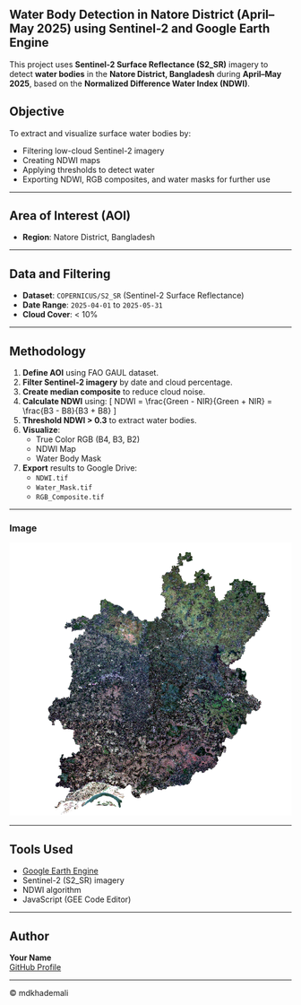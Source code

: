 ## Water Body Detection in Natore District (April–May 2025) using Sentinel-2 and Google Earth Engine

This project uses **Sentinel-2 Surface Reflectance (S2_SR)** imagery to detect **water bodies** in the **Natore District, Bangladesh** during **April–May 2025**, based on the **Normalized Difference Water Index (NDWI)**.

## Objective
To extract and visualize surface water bodies by:
- Filtering low-cloud Sentinel-2 imagery
- Creating NDWI maps
- Applying thresholds to detect water
- Exporting NDWI, RGB composites, and water masks for further use

---

## Area of Interest (AOI)

- **Region**: Natore District, Bangladesh

---

## Data and Filtering

- **Dataset**: `COPERNICUS/S2_SR` (Sentinel-2 Surface Reflectance)
- **Date Range**: `2025-04-01` to `2025-05-31`
- **Cloud Cover**: < 10%

---

## Methodology

1. **Define AOI** using FAO GAUL dataset.
2. **Filter Sentinel-2 imagery** by date and cloud percentage.
3. **Create median composite** to reduce cloud noise.
4. **Calculate NDWI** using:
   \[
   NDWI = \frac{Green - NIR}{Green + NIR} = \frac{B3 - B8}{B3 + B8}
   \]
5. **Threshold NDWI > 0.3** to extract water bodies.
6. **Visualize**:
   - True Color RGB (B4, B3, B2)
   - NDWI Map
   - Water Body Mask
7. **Export** results to Google Drive:
   - `NDWI.tif`
   - `Water_Mask.tif`
   - `RGB_Composite.tif`

---

### Image
![Image](image/outputimage.png)

---

## Tools Used

- [Google Earth Engine](https://earthengine.google.com/)
- Sentinel-2 (S2_SR) imagery
- NDWI algorithm
- JavaScript (GEE Code Editor)

---

## Author

**Your Name**  
[GitHub Profile](https://github.com/mdkhademali)

---

© mdkhademali